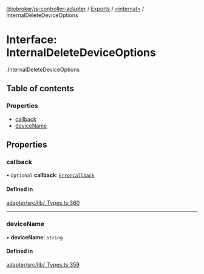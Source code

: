 [@iobroker/js-controller-adapter](../README.md) / [Exports](../modules.md) / [<internal\>](../modules/internal_.md) / InternalDeleteDeviceOptions

# Interface: InternalDeleteDeviceOptions

[<internal>](../modules/internal_.md).InternalDeleteDeviceOptions

## Table of contents

### Properties

- [callback](internal_.InternalDeleteDeviceOptions.md#callback)
- [deviceName](internal_.InternalDeleteDeviceOptions.md#devicename)

## Properties

### callback

• `Optional` **callback**: [`ErrorCallback`](../modules/internal_.md#errorcallback)

#### Defined in

[adapter/src/lib/_Types.ts:360](https://github.com/ioBroker/ioBroker.js-controller/blob/efa3e809/packages/adapter/src/lib/_Types.ts#L360)

___

### deviceName

• **deviceName**: `string`

#### Defined in

[adapter/src/lib/_Types.ts:359](https://github.com/ioBroker/ioBroker.js-controller/blob/efa3e809/packages/adapter/src/lib/_Types.ts#L359)
